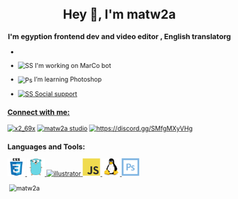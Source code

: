<h1 align="center">Hey 👋, I'm matw2a</h1>
<h3 align="center">I'm egyption frontend dev and video editor , English translatorg</h3>


- <p align="left"> <a href="https://twitter.com/" target="blank"><img src="https://img.shields.io/twitter/follow/?logo=twitter&style=for-the-badge" alt="" /></a> </p>

- <p align="left"> <img src="https://cdn.discordapp.com/emojis/944461960160899073.png" alt="SS" height="20" width="20"/> I'm working on MarCo bot <p/>

- <p align="left"> <img align="center" src="https://cdn.discordapp.com/emojis/944449321250717696.png" alt="Ps" height="20" width="20" /> I’m learning Photoshop <p/> 
- <p align="left" > <a href="https://discord.gg/SMfgMXyVHg" target="_blank">  <img src="https://cdn.discordapp.com/emojis/939181111085498459.png" alt="SS" height="20" width="20"/> Social support <p/>  
<h3 align="left">Connect with me:</h3>
<p align="left">
<a href="https://instagram.com/x2_69x" target="blank"><img align="center" src="https://raw.githubusercontent.com/rahuldkjain/github-profile-readme-generator/master/src/images/icons/Social/instagram.svg" alt="x2_69x" height="30" width="40" /></a>
<a href="https://www.youtube.com/c/matw2a studio" target="blank"><img align="center" src="https://raw.githubusercontent.com/rahuldkjain/github-profile-readme-generator/master/src/images/icons/Social/youtube.svg" alt="matw2a studio" height="30" width="40" /></a>
<a href="https://discord.com/users/779536788058013697" target="blank"><img align="center" src="https://raw.githubusercontent.com/rahuldkjain/github-profile-readme-generator/master/src/images/icons/Social/discord.svg" alt="https://discord.gg/SMfgMXyVHg" height="30" width="40" /></a>
</p>

<h3 align="left">Languages and Tools:</h3>
<p align="left"> <a href="https://www.w3schools.com/css/" target="_blank" rel="noreferrer"> <img src="https://raw.githubusercontent.com/devicons/devicon/master/icons/css3/css3-original-wordmark.svg" alt="css3" width="40" height="40"/> </a> <a href="https://golang.org" target="_blank" rel="noreferrer"> <img src="https://raw.githubusercontent.com/devicons/devicon/master/icons/go/go-original.svg" alt="go" width="40" height="40"/> </a> <a href="https://www.adobe.com/in/products/illustrator.html" target="_blank" rel="noreferrer"> <img src="https://www.vectorlogo.zone/logos/adobe_illustrator/adobe_illustrator-icon.svg" alt="illustrator" width="40" height="40"/> </a> <a href="https://developer.mozilla.org/en-US/docs/Web/JavaScript" target="_blank" rel="noreferrer"> <img src="https://raw.githubusercontent.com/devicons/devicon/master/icons/javascript/javascript-original.svg" alt="javascript" width="40" height="40"/> </a> <a href="https://www.linux.org/" target="_blank" rel="noreferrer"> <img src="https://raw.githubusercontent.com/devicons/devicon/master/icons/linux/linux-original.svg" alt="linux" width="40" height="40"/> </a> <a href="https://www.photoshop.com/en" target="_blank" rel="noreferrer"> <img src="https://raw.githubusercontent.com/devicons/devicon/master/icons/photoshop/photoshop-line.svg" alt="photoshop" width="40" height="40"/> </a> </p>

<p>&nbsp;<img align="center" src="https://github-readme-stats.vercel.app/api?username=matw2a&show_icons=true&locale=en" alt="matw2a" /></p>
